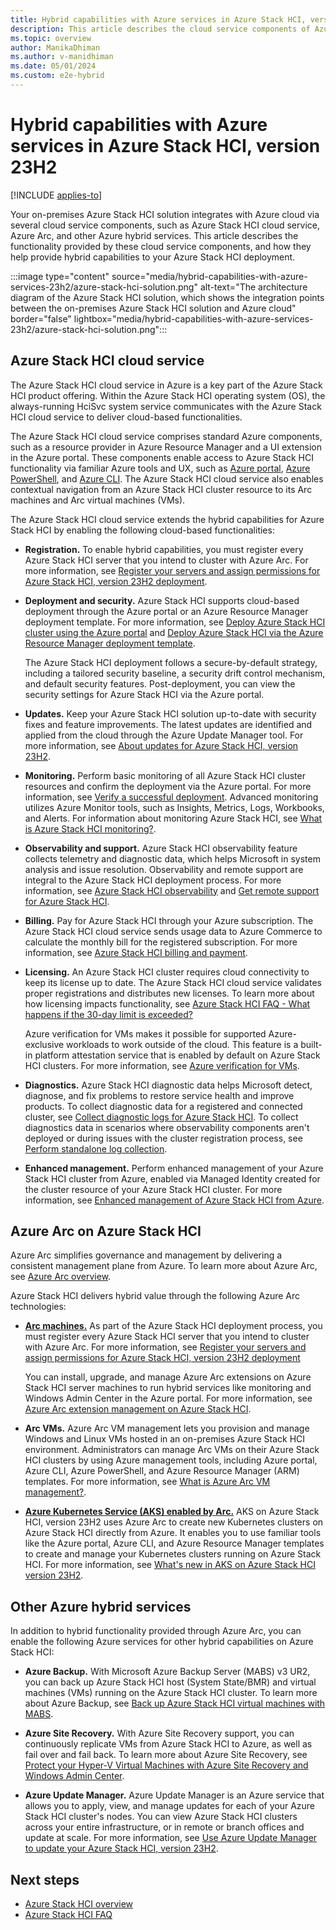 ```yaml
---
title: Hybrid capabilities with Azure services in Azure Stack HCI, version 23H2
description: This article describes the cloud service components of Azure Stack HCI, version 23H2.
ms.topic: overview
author: ManikaDhiman
ms.author: v-manidhiman
ms.date: 05/01/2024
ms.custom: e2e-hybrid
---
```


# Hybrid capabilities with Azure services in Azure Stack HCI, version 23H2

[!INCLUDE [applies-to](../includes/hci-applies-to-23h2.md)]

Your on-premises Azure Stack HCI solution integrates with Azure cloud via several cloud service components, such as Azure Stack HCI cloud service, Azure Arc, and other Azure hybrid services. This article describes the functionality provided by these cloud service components, and how they help provide hybrid capabilities to your Azure Stack HCI deployment.

:::image type="content" source="media/hybrid-capabilities-with-azure-services-23h2/azure-stack-hci-solution.png" alt-text="The architecture diagram of the Azure Stack HCI solution, which shows the integration points between the on-premises Azure Stack HCI solution and Azure cloud" border="false" lightbox="media/hybrid-capabilities-with-azure-services-23h2/azure-stack-hci-solution.png":::

## Azure Stack HCI cloud service

The Azure Stack HCI cloud service in Azure is a key part of the Azure Stack HCI product offering. Within the Azure Stack HCI operating system (OS), the  always-running HciSvc system service communicates with the Azure Stack HCI cloud service to deliver cloud-based functionalities.

The Azure Stack HCI cloud service comprises standard Azure components, such as a resource provider in Azure Resource Manager and a UI extension in the Azure portal. These components enable access to Azure Stack HCI functionality via familiar Azure tools and UX, such as [Azure portal](manage/azure-portal.md), [Azure PowerShell](/powershell/module/az.stackhci/?view=azps-7.2.0&preserve-view=true), and [Azure CLI](/cli/azure/stack-hci?view=azure-cli-latest&preserve-view=true). The Azure Stack HCI cloud service also enables contextual navigation from an Azure Stack HCI cluster resource to its Arc machines and Arc virtual machines (VMs).

The Azure Stack HCI cloud service extends the hybrid capabilities for Azure Stack HCI by enabling the following cloud-based functionalities:

- **Registration.** To enable hybrid capabilities, you must register every Azure Stack HCI server that you intend to cluster with Azure Arc. For more information, see [Register your servers and assign permissions for Azure Stack HCI, version 23H2 deployment](deploy/deployment-arc-register-server-permissions.md).

- **Deployment and security.** Azure Stack HCI supports cloud-based deployment through the Azure portal or an Azure Resource Manager deployment template. For more information, see [Deploy Azure Stack HCI cluster using the Azure portal](deploy/deploy-via-portal.md) and [Deploy Azure Stack HCI via the Azure Resource Manager deployment template](deploy/deployment-azure-resource-manager-template.md).

    The Azure Stack HCI deployment follows a secure-by-default strategy, including a tailored security baseline, a security drift control mechanism, and default security features. Post-deployment, you can view the security settings for Azure Stack HCI via the Azure portal.

- **Updates.** Keep your Azure Stack HCI solution up-to-date with security fixes and feature improvements. The latest updates are identified and applied from the cloud through the Azure Update Manager tool. For more information, see [About updates for Azure Stack HCI, version 23H2](update/about-updates-23h2.md).

- **Monitoring.** Perform basic monitoring of all Azure Stack HCI cluster resources and confirm the deployment via the Azure portal. For more information, see [Verify a successful deployment](deploy/deploy-via-portal.md#verify-a-successful-deployment). Advanced monitoring utilizes Azure Monitor tools, such as Insights, Metrics, Logs, Workbooks, and Alerts. For information about monitoring Azure Stack HCI, see [What is Azure Stack HCI monitoring?](concepts/monitoring-overview.md).

- **Observability and support.** Azure Stack HCI observability feature collects telemetry and diagnostic data, which helps Microsoft in system analysis and issue resolution. Observability and remote support are integral to the Azure Stack HCI deployment process. For more information, see [Azure Stack HCI observability](concepts/observability.md) and [Get remote support for Azure Stack HCI](manage/get-remote-support.md).

- **Billing.** Pay for Azure Stack HCI through your Azure subscription. The Azure Stack HCI cloud service sends usage data to Azure Commerce to calculate the monthly bill for the registered subscription. For more information, see [Azure Stack HCI billing and payment](concepts/billing.md).

- **Licensing.** An Azure Stack HCI cluster requires cloud connectivity to keep its license up to date. The Azure Stack HCI cloud service validates proper registrations and distributes new licenses. To learn more about how licensing impacts functionality, see [Azure Stack HCI FAQ - What happens if the 30-day limit is exceeded?](faq.yml#what-happens-if-the-30-day-limit-is-exceeded)

   Azure verification for VMs makes it possible for supported Azure-exclusive workloads to work outside of the cloud. This feature is a built-in platform attestation service that is enabled by default on Azure Stack HCI clusters. For more information, see [Azure verification for VMs](deploy/azure-verification.md?tabs=azureportal).

- **Diagnostics.** Azure Stack HCI diagnostic data helps Microsoft detect, diagnose, and fix problems to restore service health and improve products. To collect diagnostic data for a registered and connected cluster, see [Collect diagnostic logs for Azure Stack HCI](manage/collect-logs.md). To collect diagnostics data in scenarios where observability components aren't deployed or during issues with the cluster registration process, see [Perform standalone log collection](manage/get-support-for-deployment-issues.md#perform-standalone-log-collection).

- **Enhanced management.** Perform enhanced management of your Azure Stack HCI cluster from Azure, enabled via Managed Identity created for the cluster resource of your Azure Stack HCI cluster. For more information, see [Enhanced management of Azure Stack HCI from Azure](manage/azure-enhanced-management-managed-identity.md).
<!--update applies to for the 'Enhanced management of Azure Stack HCI from Azure' article?-->

## Azure Arc on Azure Stack HCI

Azure Arc simplifies governance and management by delivering a consistent management plane from Azure. To learn more about Azure Arc, see [Azure Arc overview](/azure/azure-arc/overview).

Azure Stack HCI delivers hybrid value through the following Azure Arc technologies:

- [**Arc machines.**](/azure/azure-arc/servers/overview) As part of the Azure Stack HCI deployment process, you must register every Azure Stack HCI server that you intend to cluster with Azure Arc. For more information, see [Register your servers and assign permissions for Azure Stack HCI, version 23H2 deployment](deploy/deployment-arc-register-server-permissions.md)

    You can install, upgrade, and manage Azure Arc extensions on Azure Stack HCI server machines to run hybrid services like monitoring and Windows Admin Center in the Azure portal. For more information, see [Azure Arc extension management on Azure Stack HCI](manage/arc-extension-management.md).

- **Arc VMs.** Azure Arc VM management lets you provision and manage Windows and Linux VMs hosted in an on-premises Azure Stack HCI environment. Administrators can manage Arc VMs on their Azure Stack HCI clusters by using Azure management tools, including Azure portal, Azure CLI, Azure PowerShell, and Azure Resource Manager (ARM) templates. For more information, see [What is Azure Arc VM management?](manage/azure-arc-vm-management-overview.md).

- [**Azure Kubernetes Service (AKS) enabled by Arc.**](/azure/aks/hybrid/) AKS on Azure Stack HCI, version 23H2 uses Azure Arc to create new Kubernetes clusters on Azure Stack HCI directly from Azure. It enables you to use familiar tools like the Azure portal, Azure CLI, and Azure Resource Manager templates to create and manage your Kubernetes clusters running on Azure Stack HCI. For more information, see [What's new in AKS on Azure Stack HCI version 23H2](/azure/aks/hybrid/aks-whats-new-23h2).

## Other Azure hybrid services

In addition to hybrid functionality provided through Azure Arc, you can enable the following Azure services for other hybrid capabilities on Azure Stack HCI:

- **Azure Backup.** With Microsoft Azure Backup Server (MABS) v3 UR2, you can back up Azure Stack HCI host (System State/BMR) and virtual machines (VMs) running on the Azure Stack HCI cluster. To learn more about Azure Backup, see [Back up Azure Stack HCI virtual machines with MABS](/azure/backup/back-up-azure-stack-hyperconverged-infrastructure-virtual-machines).

- **Azure Site Recovery.** With Azure Site Recovery support, you can continuously replicate VMs from Azure Stack HCI to Azure, as well as fail over and fail back. To learn more about Azure Site Recovery, see [Protect your Hyper-V Virtual Machines with Azure Site Recovery and Windows Admin Center](manage/azure-site-recovery.md).

- **Azure Update Manager.** Azure Update Manager is an Azure service that allows you to apply, view, and manage updates for each of your Azure Stack HCI cluster's nodes. You can view Azure Stack HCI clusters across your entire infrastructure, or in remote or branch offices and update at scale. For more information, see [Use Azure Update Manager to update your Azure Stack HCI, version 23H2](update/azure-update-manager-23h2.md).

## Next steps

- [Azure Stack HCI overview](overview.md)
- [Azure Stack HCI FAQ](faq.yml)